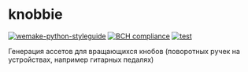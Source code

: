 # knobbie

[![wemake-python-styleguide](https://img.shields.io/badge/style-wemake-000000.svg)](https://github.com/wemake-services/wemake-python-styleguide)
[![BCH compliance](https://bettercodehub.com/edge/badge/atthealchemist/knobbie?branch=master)](https://bettercodehub.com/)
[![test](https://github.com/atthealchemist/knobbie/actions/workflows/app.yml/badge.svg)](https://github.com/atthealchemist/knobbie/actions/workflows/app.yml)

Генерация ассетов для вращающихся кнобов (поворотных ручек на устройствах, например гитарных педалях)
